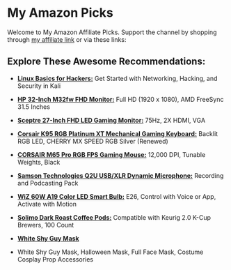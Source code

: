 # My Amazon Picks

Welcome to My Amazon Affiliate Picks. Support the channel by shopping through [my affiliate link](https://amzn.to/3n1nAgO) or via these links:

## Explore These Awesome Recommendations:

- [**Linux Basics for Hackers:**](https://amzn.to/3CRhbfs)
  Get Started with Networking, Hacking, and Security in Kali

- [**HP 32-Inch M32fw FHD Monitor:**](https://amzn.to/46UMFQ1)
  Full HD (1920 x 1080), AMD FreeSync 31.5 Inches

- [**Sceptre 27-Inch FHD LED Gaming Monitor:**](https://amzn.to/3QsPamL)
  75Hz, 2X HDMI, VGA

- [**Corsair K95 RGB Platinum XT Mechanical Gaming Keyboard:**](https://amzn.to/46H2x8)
  Backlit RGB LED, CHERRY MX SPEED RGB Silver (Renewed)

- [**CORSAIR M65 Pro RGB FPS Gaming Mouse:**](https://amzn.to/3Q5MIBg)
  12,000 DPI, Tunable Weights, Black

- [**Samson Technologies Q2U USB/XLR Dynamic Microphone:**](https://amzn.to/3N4X80f)
  Recording and Podcasting Pack

- [**WiZ 60W A19 Color LED Smart Bulb:**](https://amzn.to/405ThIC)
  E26, Control with Voice or App, Activate with Motion

- [**Solimo Dark Roast Coffee Pods:**](https://amzn.to/3HQ7ekV)
  Compatible with Keurig 2.0 K-Cup Brewers, 100 Count

- [**White Shy Guy Mask**](https://amzn.to/3Qyro7x)
- White Shy Guy Mask, Halloween Mask, Full Face Mask, Costume Cosplay Prop Accessories


